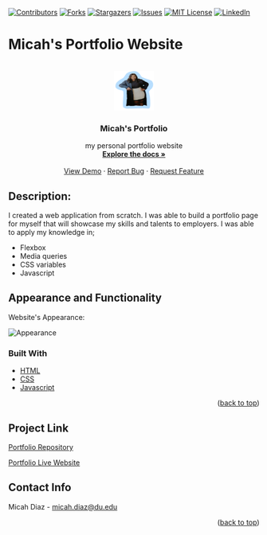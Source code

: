 [![Contributors][contributors-shield]][contributors-url]
[![Forks][forks-shield]][forks-url]
[![Stargazers][stars-shield]][stars-url]
[![Issues][issues-shield]][issues-url]
[![MIT License][license-shield]][license-url]
[![LinkedIn][linkedin-shield]][linkedin-url]

# Micah's Portfolio Website
<!-- PROJECT LOGO -->
<br />
<div align="center">
  <a href="https://github.com/micsdz/Micah-Portfolio-Website">
    <img src="Assets/Images/IMG_0539.PNG" alt="Logo" width="80" height="80">
  </a>

<h3 align="center">Micah's Portfolio</h3>

  <p align="center">
    my personal portfolio website
    <br />
    <a href="https://github.com/micsdz/Micah-Portfolio-Website"><strong>Explore the docs »</strong></a>
    <br />
    <br />
    <a href="https://micsdz.github.io/Micah-Portfolio-Website/">View Demo</a>
    ·
    <a href="https://github.com/micsdz/Micah-Portfolio-Website/issues">Report Bug</a>
    ·
    <a href="https://github.com/micsdz/Micah-Portfolio-Website/issues">Request Feature</a>
  </p>
</div>

## Description:
I created a web application from scratch. I was able to build a portfolio page for myself that 
will showcase my skills and talents to employers. I was able to apply my knowledge in;

- Flexbox
- Media queries
- CSS variables
- Javascript

## Appearance and Functionality

Website's Appearance:

![Appearance](Assets/gif/Mobileview.gif)

### Built With

* [HTML](https://en.wikipedia.org/wiki/HTML)
* [CSS](https://developer.mozilla.org/en-US/docs/Learn/CSS/First_steps/What_is_CSS)
* [Javascript](https://www.javascript.com)

<p align="right">(<a href="#top">back to top</a>)</p>

## Project Link
[Portfolio Repository](https://github.com/micsdz/Micah-Portfolio-Website)

[Portfolio Live Website](https://micsdz.github.io/Micah-Portfolio-Website/)

## Contact Info

Micah Diaz - micah.diaz@du.edu

<p align="right">(<a href="#top">back to top</a>)</p>

<!-- MARKDOWN LINKS & IMAGES -->
<!-- https://www.markdownguide.org/basic-syntax/#reference-style-links -->
[contributors-shield]: https://img.shields.io/github/contributors/micsdz/Micah-Portfolio-Website.svg?style=for-the-badge
[contributors-url]: https://github.com/micsdz/Micah-Portfolio-Website/graphs/contributors
[forks-shield]: https://img.shields.io/github/forks/micsdz/Micah-Portfolio-Website.svg?style=for-the-badge
[forks-url]: https://github.com/micsdz/Micah-Portfolio-Website/network/members
[stars-shield]: https://img.shields.io/github/stars/micsdz/Micah-Portfolio-Website.svg?style=for-the-badge
[stars-url]: https://github.com/micsdz/Micah-Portfolio-Website/stargazers
[issues-shield]: https://img.shields.io/github/issues/micsdz/Micah-Portfolio-Website.svg?style=for-the-badge
[issues-url]: https://github.com/micsdz/Micah-Portfolio-Website/issues
[license-shield]: https://img.shields.io/github/license/micsdz/Micah-Portfolio-Website.svg?style=for-the-badge
[license-url]: https://github.com/micsdz/Micah-Portfolio-Website/blob/master/LICENSE.txt
[linkedin-shield]: https://img.shields.io/badge/-LinkedIn-black.svg?style=for-the-badge&logo=linkedin&colorB=555
[linkedin-url]: https://www.linkedin.com/in/mdiaz06/
